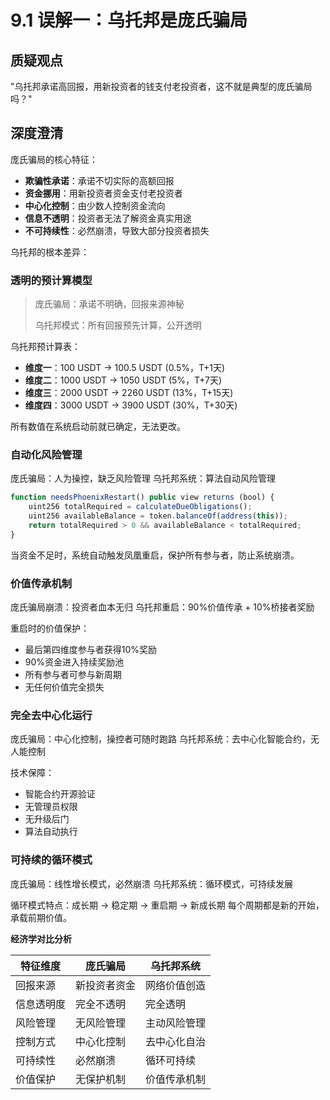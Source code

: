 # 9.1 误解一：乌托邦是庞氏骗局

## 质疑观点
"乌托邦承诺高回报，用新投资者的钱支付老投资者，这不就是典型的庞氏骗局吗？"

## 深度澄清

庞氏骗局的核心特征：

- **欺骗性承诺**：承诺不切实际的高额回报
- **资金挪用**：用新投资者资金支付老投资者
- **中心化控制**：由少数人控制资金流向
- **信息不透明**：投资者无法了解资金真实用途
- **不可持续性**：必然崩溃，导致大部分投资者损失

乌托邦的根本差异：

### 透明的预计算模型
> 庞氏骗局：承诺不明确，回报来源神秘
> 
> 乌托邦模式：所有回报预先计算，公开透明

乌托邦预计算表：

- **维度一**：100 USDT → 100.5 USDT (0.5%，T+1天)
- **维度二**：1000 USDT → 1050 USDT (5%，T+7天)
- **维度三**：2000 USDT → 2260 USDT (13%，T+15天)
- **维度四**：3000 USDT → 3900 USDT (30%，T+30天)

所有数值在系统启动前就已确定，无法更改。

### 自动化风险管理

庞氏骗局：人为操控，缺乏风险管理
乌托邦系统：算法自动风险管理

```javascript
function needsPhoenixRestart() public view returns (bool) {
    uint256 totalRequired = calculateDueObligations();
    uint256 availableBalance = token.balanceOf(address(this));
    return totalRequired > 0 && availableBalance < totalRequired;
}
```

当资金不足时，系统自动触发凤凰重启，保护所有参与者，防止系统崩溃。

### 价值传承机制

庞氏骗局崩溃：投资者血本无归
乌托邦重启：90%价值传承 + 10%桥接者奖励

重启时的价值保护：

- 最后第四维度参与者获得10%奖励
- 90%资金进入持续奖励池
- 所有参与者可参与新周期
- 无任何价值完全损失

### 完全去中心化运行

庞氏骗局：中心化控制，操控者可随时跑路
乌托邦系统：去中心化智能合约，无人能控制

技术保障：

- 智能合约开源验证
- 无管理员权限
- 无升级后门
- 算法自动执行

### 可持续的循环模式

庞氏骗局：线性增长模式，必然崩溃
乌托邦系统：循环模式，可持续发展

循环模式特点：成长期 → 稳定期 → 重启期 → 新成长期
每个周期都是新的开始，承载前期价值。

**经济学对比分析**

| 特征维度 | 庞氏骗局 | 乌托邦系统 |
|---------|---------|-----------|
| 回报来源 | 新投资者资金 | 网络价值创造 |
| 信息透明度 | 完全不透明 | 完全透明 |
| 风险管理 | 无风险管理 | 主动风险管理 |
| 控制方式 | 中心化控制 | 去中心化自治 |
| 可持续性 | 必然崩溃 | 循环可持续 |
| 价值保护 | 无保护机制 | 价值传承机制 |